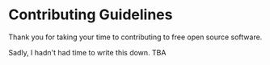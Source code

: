 # Contributing Guidelines

Thank you for taking your time to contributing to free open source software.

Sadly, I hadn't had time to write this down. TBA

<!-- https://github.com/rust-lang/rust/blob/master/CONTRIBUTING.md -->
